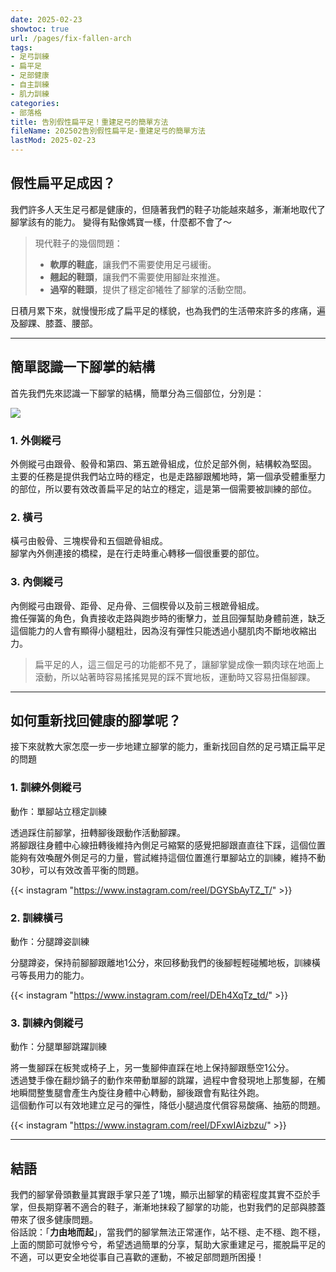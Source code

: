 ```yaml
---
date: 2025-02-23
showtoc: true
url: /pages/fix-fallen-arch
tags:
- 足弓訓練
- 扁平足
- 足部健康
- 自主訓練
- 肌力訓練
categories:
- 部落格
title: 告別假性扁平足！重建足弓的簡單方法
fileName: 202502告別假性扁平足-重建足弓的簡單方法
lastMod: 2025-02-23
---
```

## 假性扁平足成因？

我們許多人天生足弓都是健康的，但隨著我們的鞋子功能越來越多，漸漸地取代了腳掌該有的能力。
變得有點像媽寶一樣，什麼都不會了～ 

> 現代鞋子的幾個問題：
>* **軟厚的鞋底**，讓我們不需要使用足弓緩衝。
>* **翹起的鞋頭**，讓我們不需要使用腳趾來推進。
>* **過窄的鞋頭**，提供了穩定卻犧牲了腳掌的活動空間。

日積月累下來，就慢慢形成了扁平足的樣貌，也為我們的生活帶來許多的疼痛，遍及腳踝、膝蓋、腰部。

---

## 簡單認識一下腳掌的結構

首先我們先來認識一下腳掌的結構，簡單分為三個部位，分別是：

![](https://cdn.jsdelivr.net/gh/xiang0805/blogimage@main/img/202502-1.webp)

### 1. 外側縱弓

外側縱弓由跟骨、骰骨和第四、第五蹠骨組成，位於足部外側，結構較為堅固。    
主要的任務是提供我們站立時的穩定，也是走路腳跟觸地時，第一個承受體重壓力的部位，所以要有效改善扁平足的站立的穩定，這是第一個需要被訓練的部位。

### 2. 橫弓

橫弓由骰骨、三塊楔骨和五個蹠骨組成。    
腳掌內外側連接的橋樑，是在行走時重心轉移一個很重要的部位。

### 3. 內側縱弓

內側縱弓由跟骨、距骨、足舟骨、三個楔骨以及前三根蹠骨組成。  
擔任彈簧的角色，負責接收走路與跑步時的衝擊力，並且回彈幫助身體前進，缺乏這個能力的人會有顯得小腿粗壯，因為沒有彈性只能透過小腿肌肉不斷地收縮出力。

> 扁平足的人，這三個足弓的功能都不見了，讓腳掌變成像一顆肉球在地面上滾動，所以站著時容易搖搖晃晃的踩不實地板，運動時又容易扭傷腳踝。

---

## 如何重新找回健康的腳掌呢？

接下來就教大家怎麼一步一步地建立腳掌的能力，重新找回自然的足弓矯正扁平足的問題

### 1. 訓練外側縱弓

動作：單腳站立穩定訓練

透過踩住前腳掌，扭轉腳後跟動作活動腳踝。  
將腳跟往身體中心線扭轉後維持內側足弓縮緊的感覺把腳跟直直往下踩，這個位置能夠有效喚醒外側足弓的力量，嘗試維持這個位置進行單腳站立的訓練，維持不動30秒，可以有效改善平衡的問題。

{{< instagram "https://www.instagram.com/reel/DGYSbAyTZ_T/" >}}

### 2. 訓練橫弓

動作：分腿蹲姿訓練

分腿蹲姿，保持前腳腳跟離地1公分，來回移動我們的後腳輕輕碰觸地板，訓練橫弓等長用力的能力。

{{< instagram "https://www.instagram.com/reel/DEh4XqTz_td/" >}}

### 3. 訓練內側縱弓

動作：分腿單腳跳躍訓練

將一隻腳踩在板凳或椅子上，另一隻腳伸直踩在地上保持腳跟懸空1公分。  
透過雙手像在翻炒鍋子的動作來帶動單腳的跳躍，過程中會發現地上那隻腳，在觸地瞬間整隻腿會產生內旋往身體中心轉動，腳後跟會有點往外跑。  
這個動作可以有效地建立足弓的彈性，降低小腿過度代償容易酸痛、抽筋的問題。

{{< instagram "https://www.instagram.com/reel/DFxwIAizbzu/" >}}

---

## 結語

我們的腳掌骨頭數量其實跟手掌只差了1塊，顯示出腳掌的精密程度其實不亞於手掌，但長期穿著不適合的鞋子，漸漸地抹殺了腳掌的功能，也對我們的足部與膝蓋帶來了很多健康問題。  
俗話說：「**力由地而起**」，當我們的腳掌無法正常運作，站不穩、走不穩、跑不穩，上面的關節可就慘兮兮，希望透過簡單的分享，幫助大家重建足弓，擺脫扁平足的不適，可以更安全地從事自己喜歡的運動，不被足部問題所困擾！
